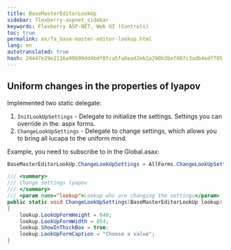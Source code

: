 ```yaml
--- 
title: BaseMasterEditorLookUp 
sidebar: flexberry-aspnet_sidebar 
keywords: Flexberry ASP-NET, Web UI (Controls) 
toc: true 
permalink: en/fa_base-master-editor-lookup.html 
lang: en 
autotranslated: true 
hash: 28447e29e2116a99b99dd4bdf8fca5fa8ead2eb2a290b3bef807c3adb4edf705 
--- 
```


## Uniform changes in the properties of lyapov 

Implemented two static delegate: 
1. `InitLookUpSettings` - Delegate to initialize the settings. Settings you can override in the. aspx forms. 
2. `ChangeLookUpSettings` - Delegate to change settings, which allows you to bring all lucapa to the uniform mind. 

Example, you need to subscribe to in the Global.asax: 

```csharp
BaseMasterEditorLookUp.ChangeLookUpSettings = AllForms.ChangeLookUpSettings;
``` 

```csharp
/// <summary> 
/// Change settings lyapov 
/// </summary> 
/// <param name="lookup">Lookup who are changing the settings</param> 
public static void ChangeLookUpSettings(BaseMasterEditorLookUp lookup)
{
    lookup.LookUpFormHeight = 640;
    lookup.LookUpFormWidth = 854;
    lookup.ShowInThickBox = true;
    lookup.LookUpFormCaption = "Choose a value";
}
``` 



